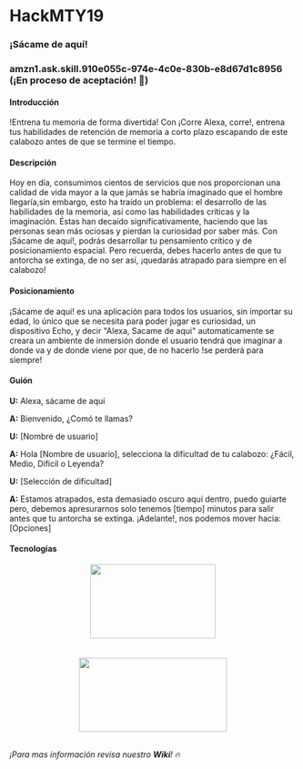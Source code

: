 # HackMTY19
### ¡Sácame de aquí!
### amzn1.ask.skill.910e055c-974e-4c0e-830b-e8d67d1c8956 (¡En proceso de aceptación! 🎉)

#### Introducción
!Entrena tu memoria de forma divertida! Con ¡Corre Alexa, corre!, entrena tus habilidades de retención de memoria a corto plazo escapando de este calabozo antes de que se termine el tiempo.

#### Descripción
Hoy en día, consumimos cientos de servicios que nos proporcionan una calidad de vida mayor a la que jamás se habría imaginado que el hombre llegaría,sin embargo, esto ha traído un problema: el desarrollo de las habilidades de la memoria, así como las habilidades críticas y la imaginación. Éstas han decaído significativamente, haciendo que las personas sean más ociosas y pierdan la curiosidad por saber más. Con ¡Sácame de aquí!, podrás desarrollar tu pensamiento crítico y de posicionamiento espacial. Pero recuerda, debes hacerlo antes de que tu antorcha se extinga, de no ser así, ¡quedarás atrapado para siempre en el calabozo!

#### Posicionamiento
¡Sácame de aquí! es una aplicación para todos los usuarios, sin importar su edad, lo único que se necesita para poder jugar es curiosidad, un dispositivo Echo, y decir "Alexa, Sacame de aqui" automaticamente se creara un ambiente de inmersión donde el usuario tendrá que imaginar a donde va y de donde viene por que, de no hacerlo !se perderá para siempre!

#### Guión
**U:** Alexa, sácame de aquí

**A:** Bienvenido, ¿Comó te llamas?

**U:** [Nombre de usuario]

**A:** Hola [Nombre de usuario], selecciona la dificultad de tu calabozo: ¿Fácil, Medio, Difícil o Leyenda?

**U:** [Selección de dificultad]

**A:** Estamos atrapados, esta demasiado oscuro aquí dentro, puedo guiarte pero, debemos apresurarnos solo tenemos [tiempo] minutos para salir antes que tu antorcha se extinga. ¡Adelante!, nos podemos mover hacia: [Opciones]

#### Tecnologías
<div align="center">
<img src="https://upload.wikimedia.org/wikipedia/commons/thumb/d/d9/Node.js_logo.svg/590px-Node.js_logo.svg.png"width="220" height="130">
</div>

<br>
<br>

<div align="center">
<img src="https://www.freepngimg.com/thumb/technology/58389-alexa-show-echo-amazon-command-amazon.com-device.png" width="260" height="130">
</div>

<br>

*¡Para mas información revisa nuestro **Wiki**!* 🔥
